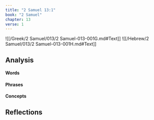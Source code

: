 ```yaml
---
title: "2 Samuel 13:1"
book: "2 Samuel"
chapter: 13
verse: 1
---
```

![[/Greek/2 Samuel/013/2 Samuel-013-001G.md#Text]]
![[/Hebrew/2 Samuel/013/2 Samuel-013-001H.md#Text]]

## Analysis

#### Words

#### Phrases

#### Concepts

## Reflections
